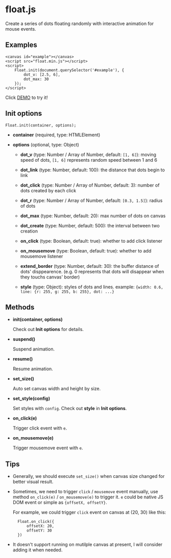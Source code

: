 # float.js

Create a series of dots floating randomly with interactive animation for mouse events.

## Examples

	<canvas id="example"></canvas>
	<script src="float.min.js"></script>
	<script>
		Float.init(document.querySelector('#example'), {
			dot_v: [2.5, 6],
			dot_max: 30
		});
	</script>

Click [DEMO](https://nossika.github.io/float.js/demo.html) to try it!

## Init options

	Float.init(container, options);

* **container** (required, type: HTMLElement)

* **options** (optional, type: Object)

	* **dot_v** (type: Number / Array of Number, default: `[1, 6]`): moving speed of dots, `[1, 6]` represents random speed between 1 and 6

	* **dot_link** (type: Number, default: 100): the distance that dots begin to link

	* **dot_click** (type: Number / Array of Number, default: 3): number of dots created by each click

	* **dot_r** (type: Number / Array of Number, default: `[0.3, 1.5]`): radius of dots

	* **dot_max** (type: Number, default: 20): max number of dots on canvas

	* **dot_create** (type: Number, default: 500): the interval between two creation

	* **on_click** (type: Boolean, default: true): whether to add click listener

	* **on_mousemove** (type: Boolean, default: true): whether to add mousemove listener

	* **extend_border** (type: Number, default: 30): the buffer distance of dots' disppearence. (e.g. 0 represents that dots will disappear when they touchs canvas' border)

	* **style** (type: Object): styles of dots and lines. example: `{width: 0.6, line: {r: 255, g: 255, b: 255}, dot: ...}`

 

## Methods


* **init(container, options)**

	Check out **Init options** for details.

* **suspend()**

	Suspend animation.

* **resume()**

	Resume animation.

* **set_size()**

	Auto set canvas width and height by size.

* **set_style(config)** 

	Set styles with `config`. Check out **style** in **Init options**.

* **on_click(e)**

	Trigger click event with `e`.

* **on_mousemove(e)**

	Trigger mousemove event with `e`.

## Tips

* Generally, we should execute `set_size()` when canvas size changed for better visual result.
* Sometimes, we need to trigger `click` / `mousemove` event manually, use method `on_click(e)` / `on_mousemove(e)` to trigger it. `e` could be native JS DOM event or simple as `{offsetX, offsetY}`.

	For example, we could trigger `click` event on canvas at (20, 30) like this:
		
		Float.on_click({
			offsetX: 20,
			offsetY: 30
		})

* It doesn't support running on mutilple canvas at present, I will consider adding it when needed.



